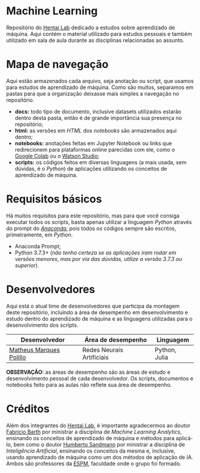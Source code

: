 ﻿
# Machine Learning

Repositório do [Hentai Lab](https://github.com/hentai-lab) dedicado a estudos sobre aprendizado de máquina. Aqui contém o material utilizado para estudos pessoais e também utilizado em sala de aula durante as disciplinas relacionadas ao assunto.

# Mapa de navegação

Aqui estão armazenados cada arquivo, seja anotação ou script, que usamos para estudos de aprendizado de máquina. Como são muitos, separamos em pastas para que a organização deixasse mais simples a navegação no repositório.

- **docs:** todo tipo de documento, inclusive datasets utilizados estarão dentro desta pasta, então é de grande importância sua presença no repositório;
- **html:** as versões em *HTML* dos *notebooks* são armazenados aqui dentro;
- **notebooks:** anotações feitas em Jupyter Notebook ou links que redirecionem para plataformas online parecidas com ele, como o [Google Colab](https://colab.research.google.com/)  ou o [Watson Studio](https://cloud.ibm.com/catalog/services/watson-studio);
- **scripts:** os códigos feitos em diversas linguagens (a mais usada, sem dúvidas, é o *Python*) de aplicações utilizando os conceitos de aprendizado de máquina.

# Requisitos básicos

Há muitos requisitos para este repositório, mas para que você consiga executar todos os scripts, basta apenas utilizar a linguagem *Python* através do prompt do [*Anaconda*](https://www.anaconda.com/), pois todos os códigos sempre são escritos, primeiramente, em *Python*.

- Anaconda Prompt;
- Python 3.7.3+ (*não tenho certeza se as aplicações iram rodar em versões menores, mas por via das dúvidas, utilize a versão 3.7.3 ou superior*).

# Desenvolvedores

Aqui está o atual time de desenvolvedores que participa da montagem deste repositório, incluindo a área de desempenho em desenvolvimento e estudo dentro do aprendizado de máquina e as linguagens utilizadas para o desenvolvimento dos scripts.

| Desenvolvedor | Área de desempenho | Linguagem |
| --- | --- | --- |
| [Matheus Marques Polillo](https://github.com/matheuspolillo) | Redes Neurais Artificiais | Python, Julia |

**OBSERVAÇÃO:** as áreas de desempenho são as áreas de estudo e desenvolvimento pessoal de cada desenvolvedor. Os scripts, documentos e notebooks feito para as aulas não reflete sua área de desempenho.

# Créditos

Além dos integrantes do [Hentai Lab](https://github.com/hentai-lab), é importante agradecermos ao doutor [Fabrício Barth](https://github.com/fbarth) por ministrar a disciplina de *Machine Learning Analytics*, ensinando os conceitos de aprendizado de máquina e métodos para aplicá-lo, bem como o doutor [Humberto Sandmann](https://github.com/hsandmann) por ministrar a disciplina de *Inteligência Artificial*, ensinando os conceitos da mesma e, inclusive, usando aprendizado de máquina como um dos métodos de aplicação de IA. Ambos são professores da [ESPM](https://www.espm.br/), faculdade onde o grupo foi formado.
